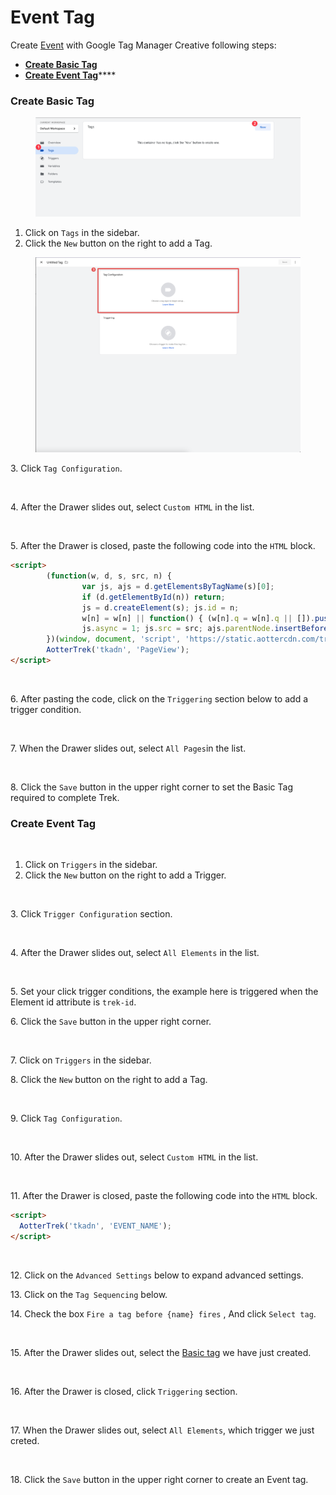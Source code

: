# Event Tag

Create [Event](broken-reference) with Google Tag Manager Creative following steps:

* ****[**Create Basic Tag**](event-tag.md#create-basic-tag)****
* ****[**Create Event T**](event-tag.md#create-event-trigger)****[**ag**](event-tag.md#create-event-tag)****

### Create Basic Tag

<figure><img src="../../../.gitbook/assets/Event Tag setp 1.webp" alt=""><figcaption></figcaption></figure>

1. Click on `Tags` in the sidebar.
2. Click the `New` button on the right to add a Tag.

<figure><img src="../../../.gitbook/assets/Event Tag setp 2.webp" alt=""><figcaption></figcaption></figure>

3\. Click `Tag Configuration`.

<figure><img src="broken-reference" alt=""><figcaption></figcaption></figure>

4\. After the Drawer slides out, select `Custom HTML` in the list.

<figure><img src="broken-reference" alt=""><figcaption></figcaption></figure>

5\. After the Drawer is closed, paste the following code into the `HTML` block.

```html
<script>
        (function(w, d, s, src, n) {
                var js, ajs = d.getElementsByTagName(s)[0];
                if (d.getElementById(n)) return;
                js = d.createElement(s); js.id = n;
                w[n] = w[n] || function() { (w[n].q = w[n].q || []).push(arguments) }; w[n].l = 1 * new Date();
                js.async = 1; js.src = src; ajs.parentNode.insertBefore(js, ajs)
        })(window, document, 'script', 'https://static.aottercdn.com/trek/sdk/3.5.4/sdk.js', 'AotterTrek');
        AotterTrek('tkadn', 'PageView');
</script>
```

<figure><img src="broken-reference" alt=""><figcaption></figcaption></figure>

6\. After pasting the code, click on the `Triggering` section below to add a trigger condition.

<figure><img src="broken-reference" alt=""><figcaption></figcaption></figure>

7\. When the Drawer slides out, select `All Pages`in the list.

<figure><img src="broken-reference" alt=""><figcaption></figcaption></figure>

8\. Click the `Save` button in the upper right corner to set the Basic Tag required to complete Trek.

### Create Event Tag

<figure><img src="broken-reference" alt=""><figcaption></figcaption></figure>

1. Click on `Triggers` in the sidebar.
2. Click the `New` button on the right to add a Trigger.

<figure><img src="broken-reference" alt=""><figcaption></figcaption></figure>

3\. Click `Trigger Configuration` section.

<figure><img src="broken-reference" alt=""><figcaption></figcaption></figure>

4\. After the Drawer slides out, select `All Elements` in the list.

<figure><img src="broken-reference" alt=""><figcaption></figcaption></figure>

5\. Set your click trigger conditions, the example here is triggered when the Element id attribute is `trek-id`.

6\. Click the `Save` button in the upper right corner.

<figure><img src="broken-reference" alt=""><figcaption></figcaption></figure>

7\. Click on `Triggers` in the sidebar.

8\. Click the `New` button on the right to add a Tag.

<figure><img src="broken-reference" alt=""><figcaption></figcaption></figure>

9\. Click `Tag Configuration`.

<figure><img src="broken-reference" alt=""><figcaption></figcaption></figure>

10\. After the Drawer slides out, select `Custom HTML` in the list.

<figure><img src="broken-reference" alt=""><figcaption></figcaption></figure>

11\. After the Drawer is closed, paste the following code into the `HTML` block.

```html
<script>
  AotterTrek('tkadn', 'EVENT_NAME');
</script>
```

<figure><img src="broken-reference" alt=""><figcaption></figcaption></figure>

12\. Click on the `Advanced Settings` below to expand advanced settings.

13\. Click on the `Tag Sequencing` below.

14\. Check the box `Fire a tag before {name} fires` , And click `Select tag`.

<figure><img src="broken-reference" alt=""><figcaption></figcaption></figure>

15\. After the Drawer slides out, select the [Basic tag](event-tag.md#create-basic-tag) we have just created.

<figure><img src="broken-reference" alt=""><figcaption></figcaption></figure>

16\. After the Drawer is closed, click `Triggering` section.

<figure><img src="broken-reference" alt=""><figcaption></figcaption></figure>

17\. When the Drawer slides out, select `All Elements`, which trigger we just creted.

<figure><img src="broken-reference" alt=""><figcaption></figcaption></figure>

18\. Click the `Save` button in the upper right corner to create an Event tag.
